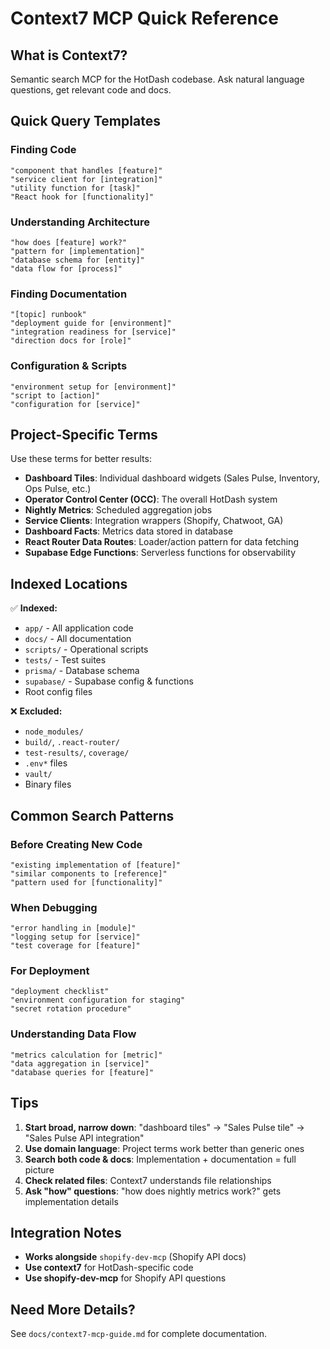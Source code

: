 # Context7 MCP Quick Reference

## What is Context7?

Semantic search MCP for the HotDash codebase. Ask natural language questions, get relevant code and docs.

## Quick Query Templates

### Finding Code

```
"component that handles [feature]"
"service client for [integration]"
"utility function for [task]"
"React hook for [functionality]"
```

### Understanding Architecture

```
"how does [feature] work?"
"pattern for [implementation]"
"database schema for [entity]"
"data flow for [process]"
```

### Finding Documentation

```
"[topic] runbook"
"deployment guide for [environment]"
"integration readiness for [service]"
"direction docs for [role]"
```

### Configuration & Scripts

```
"environment setup for [environment]"
"script to [action]"
"configuration for [service]"
```

## Project-Specific Terms

Use these terms for better results:

- **Dashboard Tiles**: Individual dashboard widgets (Sales Pulse, Inventory, Ops Pulse, etc.)
- **Operator Control Center (OCC)**: The overall HotDash system
- **Nightly Metrics**: Scheduled aggregation jobs
- **Service Clients**: Integration wrappers (Shopify, Chatwoot, GA)
- **Dashboard Facts**: Metrics data stored in database
- **React Router Data Routes**: Loader/action pattern for data fetching
- **Supabase Edge Functions**: Serverless functions for observability

## Indexed Locations

✅ **Indexed:**

- `app/` - All application code
- `docs/` - All documentation
- `scripts/` - Operational scripts
- `tests/` - Test suites
- `prisma/` - Database schema
- `supabase/` - Supabase config & functions
- Root config files

❌ **Excluded:**

- `node_modules/`
- `build/`, `.react-router/`
- `test-results/`, `coverage/`
- `.env*` files
- `vault/`
- Binary files

## Common Search Patterns

### Before Creating New Code

```
"existing implementation of [feature]"
"similar components to [reference]"
"pattern used for [functionality]"
```

### When Debugging

```
"error handling in [module]"
"logging setup for [service]"
"test coverage for [feature]"
```

### For Deployment

```
"deployment checklist"
"environment configuration for staging"
"secret rotation procedure"
```

### Understanding Data Flow

```
"metrics calculation for [metric]"
"data aggregation in [service]"
"database queries for [feature]"
```

## Tips

1. **Start broad, narrow down**: "dashboard tiles" → "Sales Pulse tile" → "Sales Pulse API integration"
2. **Use domain language**: Project terms work better than generic ones
3. **Search both code & docs**: Implementation + documentation = full picture
4. **Check related files**: Context7 understands file relationships
5. **Ask "how" questions**: "how does nightly metrics work?" gets implementation details

## Integration Notes

- **Works alongside** `shopify-dev-mcp` (Shopify API docs)
- **Use context7** for HotDash-specific code
- **Use shopify-dev-mcp** for Shopify API questions

## Need More Details?

See `docs/context7-mcp-guide.md` for complete documentation.
